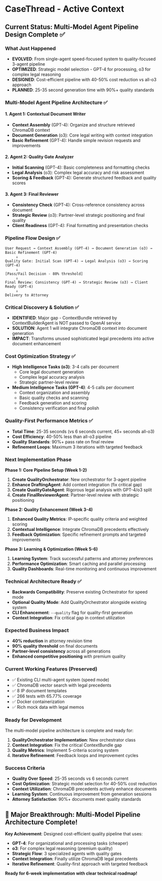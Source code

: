 # CaseThread - Active Context

## Current Status: Multi-Model Agent Pipeline Design Complete ✅

### What Just Happened
- **EVOLVED**: From single-agent speed-focused system to quality-focused 3-agent pipeline
- **OPTIMIZED**: Strategic model selection - GPT-4 for processing, o3 for complex legal reasoning
- **DESIGNED**: Cost-efficient pipeline with 40-50% cost reduction vs all-o3 approach
- **PLANNED**: 25-35 second generation time with 90%+ quality standards

### Multi-Model Agent Pipeline Architecture ✅

#### 1. Agent 1: Contextual Document Writer
- **Context Assembly** (GPT-4): Organize and structure retrieved ChromaDB context
- **Document Generation** (o3): Core legal writing with context integration
- **Basic Refinement** (GPT-4): Handle simple revision requests and improvements

#### 2. Agent 2: Quality Gate Analyzer
- **Initial Scanning** (GPT-4): Basic completeness and formatting checks
- **Legal Analysis** (o3): Complex legal accuracy and risk assessment
- **Scoring & Feedback** (GPT-4): Generate structured feedback and quality scores

#### 3. Agent 3: Final Reviewer
- **Consistency Check** (GPT-4): Cross-reference consistency across document
- **Strategic Review** (o3): Partner-level strategic positioning and final quality
- **Client Readiness** (GPT-4): Final formatting and presentation checks

### Pipeline Flow Design ✅
```
User Request → Context Assembly (GPT-4) → Document Generation (o3) → Basic Refinement (GPT-4)
     ↓
Quality Gate: Initial Scan (GPT-4) → Legal Analysis (o3) → Scoring (GPT-4)
     ↓
[Pass/Fail Decision - 80% threshold]
     ↓
Final Review: Consistency (GPT-4) → Strategic Review (o3) → Client Ready (GPT-4)
     ↓
Delivery to Attorney
```

### Critical Discovery & Solution ✅
- **IDENTIFIED**: Major gap - ContextBundle retrieved by ContextBuilderAgent is NOT passed to OpenAI service
- **SOLUTION**: Agent 1 will integrate ChromaDB context into document generation
- **IMPACT**: Transforms unused sophisticated legal precedents into active document enhancement

### Cost Optimization Strategy ✅
- **High Intelligence Tasks (o3)**: 3-4 calls per document
  - Core legal document generation
  - Complex legal accuracy analysis
  - Strategic partner-level review
- **Medium Intelligence Tasks (GPT-4)**: 4-5 calls per document
  - Context organization and assembly
  - Basic quality checks and scanning
  - Feedback generation and scoring
  - Consistency verification and final polish

### Quality-First Performance Metrics ✅
- **Total Time**: 25-35 seconds (vs 6 seconds current, 45+ seconds all-o3)
- **Cost Efficiency**: 40-50% less than all-o3 pipeline
- **Quality Standards**: 90%+ pass rate on final review
- **Refinement Loops**: Maximum 3 iterations with targeted feedback

### Next Implementation Phase
**Phase 1: Core Pipeline Setup (Week 1-2)**
1. **Create QualityOrchestrator**: New orchestrator for 3-agent pipeline
2. **Enhance DraftingAgent**: Add context integration (fix critical gap)
3. **Create QualityGateAgent**: Rigorous legal analysis with GPT-4/o3 split
4. **Create FinalReviewerAgent**: Partner-level review with strategic positioning

**Phase 2: Quality Enhancement (Week 3-4)**
1. **Enhanced Quality Metrics**: IP-specific quality criteria and weighted scoring
2. **Contextual Intelligence**: Integrate ChromaDB precedents effectively
3. **Feedback Optimization**: Specific refinement prompts and targeted improvements

**Phase 3: Learning & Optimization (Week 5-6)**
1. **Learning System**: Track successful patterns and attorney preferences
2. **Performance Optimization**: Smart caching and parallel processing
3. **Quality Dashboards**: Real-time monitoring and continuous improvement

### Technical Architecture Ready ✅
- **Backwards Compatibility**: Preserve existing Orchestrator for speed mode
- **Optional Quality Mode**: Add QualityOrchestrator alongside existing system
- **CLI Enhancement**: `--quality` flag for quality-first generation
- **Context Integration**: Fix critical gap in context utilization

### Expected Business Impact
- **40% reduction** in attorney revision time
- **90% quality threshold** on final documents
- **Partner-level consistency** across all generations
- **Enhanced competitive positioning** with premium quality

### Current Working Features (Preserved)
- ✅ Existing CLI multi-agent system (speed mode)
- ✅ ChromaDB vector search with legal precedents
- ✅ 8 IP document templates
- ✅ 266 tests with 65.77% coverage
- ✅ Docker containerization
- ✅ Rich mock data with legal memos

### Ready for Development
The multi-model pipeline architecture is complete and ready for:
1. **QualityOrchestrator Implementation**: New orchestrator class
2. **Context Integration**: Fix the critical ContextBundle gap
3. **Quality Metrics**: Implement 5-criteria scoring system
4. **Iterative Refinement**: Feedback loops and improvement cycles

### Success Criteria
- **Quality Over Speed**: 25-35 seconds vs 6 seconds current
- **Cost Optimization**: Strategic model selection for 40-50% cost reduction
- **Context Utilization**: ChromaDB precedents actively enhance documents
- **Learning System**: Continuous improvement from generation sessions
- **Attorney Satisfaction**: 90%+ documents meet quality standards

## 🎯 **Major Breakthrough: Multi-Model Pipeline Architecture Complete!**

**Key Achievement**: Designed cost-efficient quality pipeline that uses:
- **GPT-4**: For organizational and processing tasks (cheaper)
- **o3**: For complex legal reasoning (premium quality)
- **Strategic Flow**: 3 specialized agents with quality gates
- **Context Integration**: Finally utilize ChromaDB legal precedents
- **Iterative Refinement**: Quality-first approach with targeted feedback

**Ready for 6-week implementation with clear technical roadmap!** 